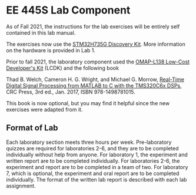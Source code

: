 # EE 445S Lab Component

As of Fall 2021, the instructions for the lab exercises will be entirely self contained in this lab manual.

The exercises now use the [STM32H735G Discovery Kit][1]. More information on the hardware is provided in Lab 1.

Prior to fall 2021, the laboratory component used the [OMAP-L138 Low-Cost Developer's Kit][2] (LCDK) and the following book

Thad B. Welch, Cameron H. G. Wright, and Michael G. Morrow, [Real-Time Digital Signal Processing from MATLAB to C with the TMS320C6x DSPs][3], CRC Press, 3rd ed., Jan. 2017, ISBN 978-1498781015.

This book is now optional, but you may find it helpful since the new exercises were adapted from it.


## Format of Lab
Each laboratory section meets three hours per week. Pre-laboratory quizzes are required for laboratories 2-6, and they are to be completed individually without help from anyone. For laboratory 1, the experiment and written report are to be completed individually. For laboratories 2-6, the experiment and report are to be completed in a team of two. For laboratory 7, which is optional, the experiment and oral report are to be completed individually. The format of the written lab report is described with each lab assignment.

[1]:https://www.st.com/en/evaluation-tools/stm32h735g-dk.html
[2]:http://www.ti.com/tool/tmdslcdk138
[3]:http://www.rt-dsp.com/



